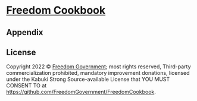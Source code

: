 # [Freedom Cookbook](../)

## Appendix

## License

Copyright 2022 © [Freedom Government](https://github.com/FreedomGovernment); most rights reserved, Third-party commercialization prohibited, mandatory improvement donations, licensed under the Kabuki Strong Source-available License that YOU MUST CONSENT TO at <https://github.com/FreedomGovernment/FreedomCookbook>.
